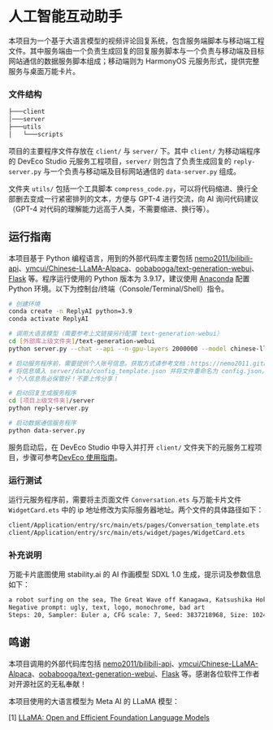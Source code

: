 # 人工智能互动助手

本项目为一个基于大语言模型的视频评论回复系统，包含服务端脚本与移动端工程文件。其中服务端由一个负责生成回复的回复服务脚本与一个负责与移动端及目标网站通信的数据服务脚本组成；移动端则为 HarmonyOS 元服务形式，提供完整服务与桌面万能卡片。

### 文件结构

```bash
├───client
│───server
├───utils
│   └───scripts
```

项目的主要程序文件存放在 `client/` 与 `server/` 下。其中 `client/` 为移动端程序的 DevEco Studio 元服务工程项目，`server/` 则包含了负责生成回复的 `reply-server.py` 与一个负责与移动端及目标网站通信的 `data-server.py` 组成。

文件夹 `utils/` 包括一个工具脚本 `compress_code.py`，可以将代码缩进、换行全部删去变成一行紧密排列的文本，方便与 GPT-4 进行交流，向 AI 询问代码建议（GPT-4 对代码的理解能力远高于人类，不需要缩进、换行等）。

## 运行指南

本项目基于 Python 编程语言，用到的外部代码库主要包括 [nemo2011/bilibili-api](https://github.com/nemo2011/bilibili-api)、[ymcui/Chinese-LLaMA-Alpaca](https://github.com/ymcui/Chinese-LLaMA-Alpaca/tree/main)、[oobabooga/text-generation-webui](https://github.com/oobabooga/text-generation-webui)、[Flask](https://github.com/pallets/flask) 等。程序运行使用的 Python 版本为 3.9.17，建议使用 [Anaconda](https://www.anaconda.com) 配置 Python 环境。以下为控制台/终端（Console/Terminal/Shell）指令。

```bash
# 创建环境
conda create -n ReplyAI python=3.9
conda activate ReplyAI

# 调用大语言模型（需要参考上文链接另行配置 text-generation-webui）
cd [外部库上级文件夹]/text-generation-webui
python server.py --chat --api --n-gpu-layers 2000000 --model chinese-llama-33b-ggml-f16.bin

# 启动服务程序前，需要提供个人账号信息。获取方式请参考文档：https://nemo2011.github.io/bilibili-api/#/get-credential
# 将信息填入 server/data/config_template.json 并将文件重命名为 config.json。
# 个人信息务必保管好！不要上传分享！

# 启动回复生成服务程序
cd [项目上级文件夹]/server
python reply-server.py

# 启动数据通信服务程序
python data-server.py
```

服务启动后，在 DevEco Studio 中导入并打开 `client/` 文件夹下的元服务工程项目，步骤可参考[DevEco 使用指南](https://developer.harmonyos.com/cn/docs/documentation/doc-guides/installation_process-0000001071425528)。

### 运行测试

运行元服务程序前，需要将主页面文件 `Conversation.ets` 与万能卡片文件 `WidgetCard.ets` 中的 ip 地址修改为实际服务器地址。两个文件的具体路径如下：

```bash
client/Application/entry/src/main/ets/pages/Conversation_template.ets
client/Application/entry/src/main/ets/widget/pages/WidgetCard.ets
```

### 补充说明

万能卡片底图使用 stability.ai 的 AI 作画模型 SDXL 1.0 生成，提示词及参数信息如下：

```bash
a robot surfing on the sea, The Great Wave off Kanagawa, Katsushika Hokusai Art, Japanese Ukiyo-e, Woodblock print, App background
Negative prompt: ugly, text, logo, monochrome, bad art
Steps: 20, Sampler: Euler a, CFG scale: 7, Seed: 3837218968, Size: 1024x1024, Model hash: 31e35c80fc, Model: sd_xl_base_1.0, Clip skip: 2, Version: v1.5.1
```

## 鸣谢
本项目调用的外部代码库包括 [nemo2011/bilibili-api](https://github.com/nemo2011/bilibili-api)、[ymcui/Chinese-LLaMA-Alpaca](https://github.com/ymcui/Chinese-LLaMA-Alpaca/tree/main)、[oobabooga/text-generation-webui](https://github.com/oobabooga/text-generation-webui)、[Flask](https://github.com/pallets/flask) 等。感谢各位软件工作者对开源社区的无私奉献！

本项目使用的大语言模型为 Meta AI 的 LLaMA 模型：

[1] [LLaMA: Open and Efficient Foundation Language Models](https://arxiv.org/abs/2302.13971)